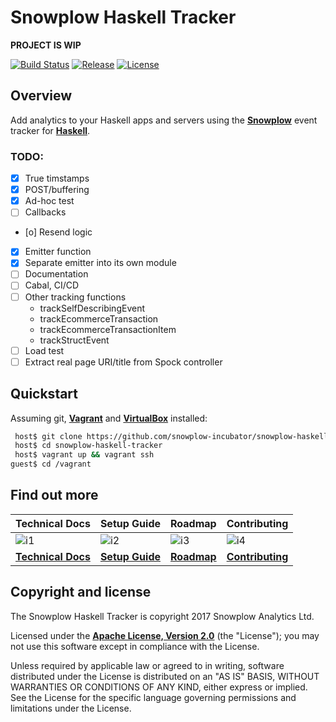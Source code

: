 # Snowplow Haskell Tracker

**PROJECT IS WIP**

[![Build Status][travis-image]][travis]
[![Release][release-image]][releases] 
[![License][license-image]][license]

## Overview

Add analytics to your Haskell apps and servers using the **[Snowplow][snowplow]** event tracker for **[Haskell][haskell]**.

### TODO:

* [X] True timstamps
* [X] POST/buffering
* [X] Ad-hoc test
* [ ] Callbacks
* [o] Resend logic
* [X] Emitter function
* [X] Separate emitter into its own module
* [ ] Documentation
* [ ] Cabal, CI/CD
* [ ] Other tracking functions
  - trackSelfDescribingEvent
  - trackEcommerceTransaction
  - trackEcommerceTransactionItem
  - trackStructEvent
* [ ] Load test
* [ ] Extract real page URI/title from Spock controller

## Quickstart

Assuming git, **[Vagrant][vagrant-install]** and **[VirtualBox][virtualbox-install]** installed:

```bash
 host$ git clone https://github.com/snowplow-incubator/snowplow-haskell-tracker.git
 host$ cd snowplow-haskell-tracker
 host$ vagrant up && vagrant ssh
guest$ cd /vagrant
```

## Find out more

| Technical Docs                 | Setup Guide              | Roadmap                | Contributing                     |
|--------------------------------|--------------------------|------------------------|----------------------------------|
| ![i1][techdocs-image]          | ![i2][setup-image]       | ![i3][roadmap-image]   | ![i4][contributing-image]        |
| **[Technical Docs][techdocs]** | **[Setup Guide][setup]** | **[Roadmap][roadmap]** | **[Contributing][contributing]** |

## Copyright and license

The Snowplow Haskell Tracker is copyright 2017 Snowplow Analytics Ltd.

Licensed under the **[Apache License, Version 2.0][license]** (the "License");
you may not use this software except in compliance with the License.

Unless required by applicable law or agreed to in writing, software
distributed under the License is distributed on an "AS IS" BASIS,
WITHOUT WARRANTIES OR CONDITIONS OF ANY KIND, either express or implied.
See the License for the specific language governing permissions and
limitations under the License.

[travis-image]: https://travis-ci.org/snowplow/snowplow-haskell-tracker.png?branch=master
[travis]: http://travis-ci.org/snowplow/snowplow-haskell-tracker

[license-image]: http://img.shields.io/badge/license-Apache--2-blue.svg?style=flat
[license]: http://www.apache.org/licenses/LICENSE-2.0

[release-image]: http://img.shields.io/badge/release-0.1.0.0-blue.svg?style=flat
[releases]: https://github.com/snowplow/snowplow-haskell-tracker/releases

[snowplow]: http://snowplowanalytics.com
[haskell]: https://www.haskell.org/

[vagrant-install]: http://docs.vagrantup.com/v2/installation/index.html
[virtualbox-install]: https://www.virtualbox.org/wiki/Downloads

[techdocs-image]: https://d3i6fms1cm1j0i.cloudfront.net/github/images/techdocs.png
[setup-image]: https://d3i6fms1cm1j0i.cloudfront.net/github/images/setup.png
[roadmap-image]: https://d3i6fms1cm1j0i.cloudfront.net/github/images/roadmap.png
[contributing-image]: https://d3i6fms1cm1j0i.cloudfront.net/github/images/contributing.png

[techdocs]: https://github.com/snowplow/snowplow/wiki/Haskell-Tracker
[setup]: https://github.com/snowplow/snowplow/wiki/Haskell-Tracker-Setup
[roadmap]: https://github.com/snowplow/snowplow/wiki/Haskell-Tracker-Roadmap
[contributing]: https://github.com/snowplow/snowplow/wiki/Haskell-Tracker-Contributing

